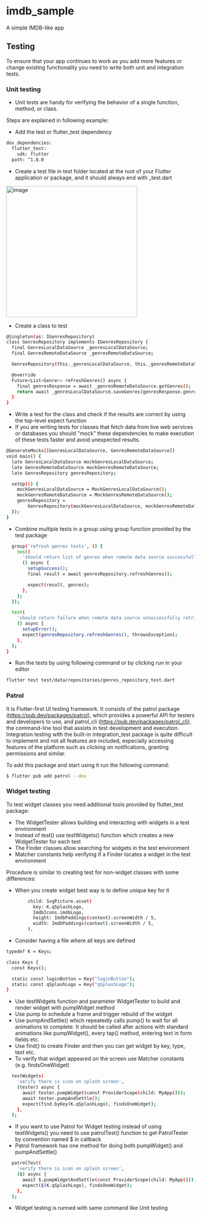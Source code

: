 # imdb_sample

A simple IMDB-like app

## Testing
To ensure that your app continues to work as you add more features or change existing functionality you need to write both unit and integration tests.

### Unit testing
- Unit tests are handy for verifying the behavior of a single function, method, or class.

Steps are explained in following example:
- Add the test or flutter_test dependency 
```sh
dev_dependencies:
  flutter_test:
    sdk: flutter
  path: ^1.8.0
```
- Create a test file in test folder located at the root of your Flutter application or package, and it should always end with _test.dart

<img width="350" alt="image" src="https://user-images.githubusercontent.com/75457058/196558398-6728b31f-e859-42be-9e18-968478c3c250.png">

- Create a class to test
```sh
@Singleton(as: IGenresRepository)
class GenresRepository implements IGenresRepository {
  final GenresLocalDataSource _genresLocalDataSource;
  final GenresRemoteDataSource _genresRemoteDataSource;

  GenresRepository(this._genresLocalDataSource, this._genresRemoteDataSource);

  @override
  Future<List<Genre>> refreshGenres() async {
    final genresResponse = await _genresRemoteDataSource.getGenres();
    return await _genresLocalDataSource.saveGenres(genresResponse.genres);
  }
}
```
- Write a test for the class and check if the results are correct by using the top-level expect function
- If you are writing tests for classes that fetch data from live web services or databases you should "mock" these dependencies to make execution of these tests faster and avoid unexpected results. 
```sh
@GenerateMocks([GenresLocalDataSource, GenresRemoteDataSource])
void main() {
  late GenresLocalDataSource mockGenresLocalDataSource;
  late GenresRemoteDataSource mockGenresRemoteDataSource;
  late GenresRepository genresRepository;

  setUp(() {
    mockGenresLocalDataSource = MockGenresLocalDataSource();
    mockGenresRemoteDataSource = MockGenresRemoteDataSource();
    genresRepository =
        GenresRepository(mockGenresLocalDataSource, mockGenresRemoteDataSource);
  });
}
```
- Combine multiple tests in a group using group function provided by the test package
```sh
  group('refresh genres tests', () {
    test(
      'should return list of genres when remote data source successfully retrieves data',
      () async {
        setupSuccess();
        final result = await genresRepository.refreshGenres();

        expect(result, genres);
      },
    );
  });

  test(
    'should return failure when remote data source unsuccessfully retrieves data',
    () async {
      setupError();
      expect(genresRepository.refreshGenres(), throwsException);
    },
  );
}
```
- Run the tests by using following command or by clicking run in your editor 
```sh
flutter test test/data/repositories/genres_repository_test.dart
```

### Patrol
It is Flutter-first UI testing framework. It consists of the patrol package (https://pub.dev/packages/patrol), which provides a powerful API for testers and developers to use, and patrol_cli (https://pub.dev/packages/patrol_cli), the command-line tool that assists in test development and execution. Integration testing with the built-in integration_test package is quite difficult to implement and not all features are included, especially accessing features of the platform such as clicking on notifications, granting permissions and similar.

To add this package and start using it run the following command:
```sh
$ flutter pub add patrol --dev
```
### Widget testing
To test widget classes you need additional tools provided by flutter_test package:
- The WidgetTester allows building and interacting with widgets in a test environment
- Instead of test() use testWidgets() function which creates a new WidgetTester for each test
- The Finder classes allow searching for widgets in the test environment
- Matcher constants help verifying if a Finder locates a widget in the test environment

Procedure is similar to creating test for non-widget classes with some differences:
- When you create widget best way is to define unique key for it
```sh
        child: SvgPicture.asset(
          key: K.qSplashLogo,
          ImdbIcons.imdbLogo,
          height: ImdbPaddings(context).screenWidth / 5,
          width: ImdbPaddings(context).screenWidth / 5,
        ),
```
- Consider having a file where all keys are defined 
```sh
typedef K = Keys;

class Keys {
  const Keys();

  static const loginButton = Key("loginButton");
  static const qSplashLogo = Key("qSplashLogo");
}
```
- Use testWidgets function and parameter WidgetTester to build and render widget with pumpWidget method
- Use pump to schedule a frame and trigger rebuild of the widget 
- Use pumpAndSettle() which repeatedly calls pump() to wait for all animations to complete. It should be called after actions with standard animations like pumpWidget(), every tap() method, entering text in form fields etc.
- Use find() to create Finder and then you can get widget by key, type, text etc.
- To verify that widget appeared on the screen use Matcher constants (e.g. findsOneWidget)
```sh
  testWidgets(
    'verify there is icon on splash screen',
    (tester) async {
      await tester.pumpWidget(const ProviderScope(child: MyApp()));
      await tester.pumpAndSettle();
      expect(find.byKey(K.qSplashLogo), findsOneWidget);
    },
  );
```
- If you want to use Patrol for Widget testing instead of using testWidgets() you need to use patrolTest() function to get PatrolTester by convention named $ in callback
- Patrol framework has one method for doing both pumpWidget() and pumpAndSettle()
```sh
  patrolTest(
    'verify there is icon on splash screen',
    ($) async {
      await $.pumpWidgetAndSettle(const ProviderScope(child: MyApp()));
      expect($(K.qSplashLogo), findsOneWidget);
    },
  );
```
- Widget testing is runned with same command like Unit testing
